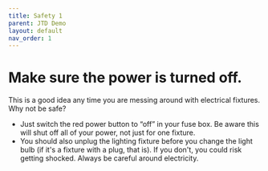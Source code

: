 ```yaml
---
title: Safety 1
parent: JTD Demo
layout: default
nav_order: 1
---
```


# Make sure the power is turned off.

This is a good idea any time you are messing around with electrical fixtures. Why not be safe?

* Just switch the red power button to “off” in your fuse box. Be aware this will shut off all of your power, not just for one fixture.
* You should also unplug the lighting fixture before you change the light bulb (if it's a fixture with a plug, that is). If you don't, you could risk getting shocked. Always be careful around electricity.
